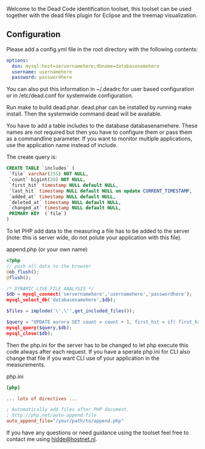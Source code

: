 Welcome to the Dead Code identification toolset, this toolset can be used together
with the dead files plugin for Eclipse and the treemap visualization.

## Configuration

Please add a config.yml file in the root directory with
the following contents:
```yaml
options:
  dsn: mysql:host=servernamehere;dbname=databasenamehere
  username: usernamehere
  password: passwordhere
```
You can also put this information in ~/.deadrc for user based configuration
or in /etc/dead.conf for systemwide configuration.

Run make to build dead.phar. dead.phar can be installed by running
make install. Then the systemwide command dead will be available.

You have to add a table includes to the database databasenamehere. These
names are not required but then you have to configure them or pass them as
a commandline parameter. If you want to monitor multiple applications, use
the application name instead of include.

The create query is:
```sql
CREATE TABLE `includes` (
 `file` varchar(255) NOT NULL,
 `count` bigint(20) NOT NULL,
 `first_hit` timestamp NULL default NULL,
 `last_hit` timestamp NULL default NULL on update CURRENT_TIMESTAMP,
 `added_at` timestamp NULL default NULL,
 `deleted_at` timestamp NULL default NULL,
 `changed_at` timestamp NULL default NULL,
 PRIMARY KEY  (`file`)
)
```
To let PHP add data to the measuring a file has to be added to the server
(note: this is server wide, do not polute your application with this file).

append.php (or your own name)
```php
<?php 
// push all data to the browser
@ob_flush(); 
@flush(); 

/* DYNAMIC LIVE FILE ANALYSIS */ 
$db = mysql_connect('servernamehere','usernamehere','passwordhere'); 
mysql_select_db('databasenamehere',$db); 

$files = implode('\',\'',get_included_files()); 

$query = "UPDATE aurora SET count = count + 1, first_hit = if( first_hit IS NULL, NOW(), first_hit)  WHERE file IN ('$files')"; 
mysql_query($query,$db); 
mysql_close($db);
```

Then the php.ini for the server has to be changed to let php execute this code always after each request.
If you have a sperate php.ini for CLI also change that file if you want CLI use of your application in the
measurements.

php.ini
```ini
[php]

... lots of directives ...

; Automatically add files after PHP document.
; http://php.net/auto-append-file
auto_append_file="/your/path/to/append.php"
```

If you have any questions or need guidance using the toolset feel free to contact me using 
hidde@hostnet.nl.
